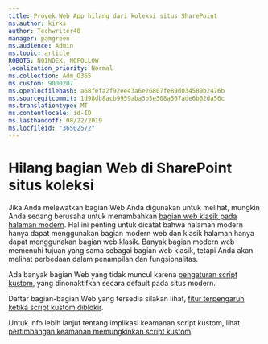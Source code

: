 ```yaml
---
title: Proyek Web App hilang dari koleksi situs SharePoint
ms.author: kirks
author: Techwriter40
manager: pamgreen
ms.audience: Admin
ms.topic: article
ROBOTS: NOINDEX, NOFOLLOW
localization_priority: Normal
ms.collection: Adm_O365
ms.custom: 9000207
ms.openlocfilehash: a68fefa2f92ee43a6e26807fe89d034589b2476b
ms.sourcegitcommit: 1d98db8acb9959aba3b5e308a567ade6b62da56c
ms.translationtype: MT
ms.contentlocale: id-ID
ms.lasthandoff: 08/22/2019
ms.locfileid: "36502572"
---
```

# <a name="missing-web-part-in-sharepoint-site-collection"></a>Hilang bagian Web di SharePoint situs koleksi

Jika Anda melewatkan bagian Web Anda digunakan untuk melihat, mungkin Anda sedang berusaha untuk menambahkan [bagian web klasik pada halaman modern](https://support.office.com/article/classic-and-modern-web-part-experiences-3fdae6c3-8fc1-49ab-8708-8c104b882e64). Hal ini penting untuk dicatat bahwa halaman modern hanya dapat menggunakan bagian modern web dan klasik halaman hanya dapat menggunakan bagian web klasik. Banyak bagian modern web memenuhi tujuan yang sama sebagai bagian web klasik, tetapi Anda akan melihat perbedaan dalam penampilan dan fungsionalitas.

Ada banyak bagian Web yang tidak muncul karena [pengaturan script kustom](https://docs.microsoft.com/sharepoint/allow-or-prevent-custom-script), yang dinonaktifkan secara default pada situs modern. 

Daftar bagian-bagian Web yang tersedia silakan lihat, [fitur terpengaruh ketika script kustom diblokir](https://docs.microsoft.com/sharepoint/allow-or-prevent-custom-script#features-affected-when-custom-script-is-blocked).

 Untuk info lebih lanjut tentang implikasi keamanan script kustom, lihat [pertimbangan keamanan memungkinkan script kustom](https://docs.microsoft.com/sharepoint/security-considerations-of-allowing-custom-script).
